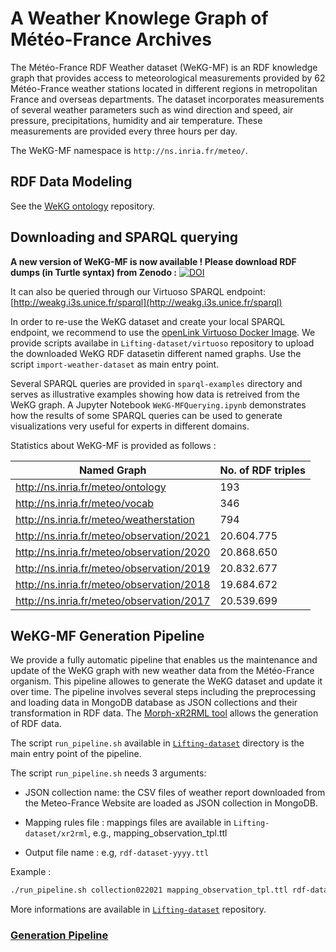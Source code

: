 # A Weather Knowlege Graph of Météo-France Archives

The Météo-France RDF Weather dataset (WeKG-MF) is an RDF knowledge graph that provides access to meteorological measurements provided by 62 Météo-France weather stations located in different regions in metropolitan France and overseas departments. The dataset incorporates measurements of several weather parameters such as wind direction and speed, air pressure, precipitations, humidity and air temperature. These measurements are provided every three hours per day.

The WeKG-MF namespace is ```http://ns.inria.fr/meteo/```. 


## RDF Data Modeling

See the [WeKG ontology](https://github.com/Wimmics/wekg-ontology) repository.


## Downloading and SPARQL querying 

**A new version of WeKG-MF is now available ! Please download RDF dumps (in Turtle syntax) from Zenodo :** [![DOI](https://zenodo.org/badge/DOI/10.5281/zenodo.5925413.svg)](https://doi.org/10.5281/zenodo.5925413)

It can also be queried through our Virtuoso SPARQL endpoint:   [http://weakg.i3s.unice.fr/sparql](http://weakg.i3s.unice.fr/sparql)

In order to re-use the WeKG dataset and create your local SPARQL endpoint, we recommend to use the [openLink Virtuoso Docker Image](https://hub.docker.com/r/openlink/virtuoso-opensource-7). We provide scripts availabe in ```Lifting-dataset/virtuoso``` repository to upload the downloaded WeKG RDF datasetin different named graphs. Use the script ```import-weather-dataset``` as main entry point. 

Several SPARQL queries are provided in ```sparql-examples``` directory and serves as illustrative examples showing how data is retreived from the WeKG graph. A Jupyter Notebook ```WeKG-MFQuerying.ipynb``` demonstrates how the results of some SPARQL queries can be used to generate visualizations very useful for experts in different domains. 

Statistics about WeKG-MF is provided as follows :

| Named Graph  | No. of RDF triples |
| ------------- | ------------- |
| http://ns.inria.fr/meteo/ontology  | 193  |
| http://ns.inria.fr/meteo/vocab | 346 |
| http://ns.inria.fr/meteo/weatherstation | 794 |
| http://ns.inria.fr/meteo/observation/2021 | 20.604.775 |
| http://ns.inria.fr/meteo/observation/2020 | 20.868.650  |
| http://ns.inria.fr/meteo/observation/2019 | 20.832.677 |
| http://ns.inria.fr/meteo/observation/2018 | 19.684.672 |
| http://ns.inria.fr/meteo/observation/2017 | 20.539.699 |

## WeKG-MF Generation Pipeline

We provide a fully automatic pipeline that enables us the maintenance and update of the WeKG graph with new weather data from the Météo-France organism. This pipeline allowes to generate the WeKG dataset and update it over time. The pipeline involves several steps including the preprocessing and loading data in MongoDB database as JSON collections and their transformation in RDF data. The [Morph-xR2RML tool](https://github.com/frmichel/morph-xr2rml/) allows the generation of RDF data. 
 
The script ```run_pipeline.sh``` available in [`Lifting-dataset`](meteo/Lifting-dataset) directory is the main entry point of the pipeline.

The script ```run_pipeline.sh``` needs 3 arguments: 
 
* JSON collection name: the CSV files of weather report downloaded from the Meteo-France Website are loaded as JSON collection in MongoDB.

* Mapping rules file : mappings files are available in ```Lifting-dataset/xr2rml```, e.g., mapping_observation_tpl.ttl

* Output file name : e.g, ```rdf-dataset-yyyy.ttl```

Example : 

```bash
./run_pipeline.sh collection022021 mapping_observation_tpl.ttl rdf-dataset-02-2021.ttl
```
More informations are available in [`Lifting-dataset`](meteo/Lifting-dataset) repository.

### [Generation Pipeline](https://github.com/Wimmics/weather-kg/tree/main/meteo/Lifting-dataset)
